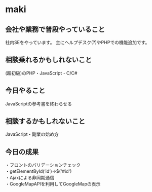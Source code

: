 ﻿# maki

## 会社や業務で普段やっていること
社内SEをやっています。
主にヘルプデスク(?)やPHPでの機能追加です。

## 相談乗れるかもしれないこと
(超初級)のPHP・JavaScript・C/C#

## 今日やること
JavaScriptの参考書を終わらせる

## 相談するかもしれないこと
JavaScript・副業の始め方

## 今日の成果
・フロントのバリデーションチェック  
・getElementById(‘id’)→$('#id')  
・Ajaxによる非同期通信  
・GoogleMapAPIを利用してGoogleMapの表示